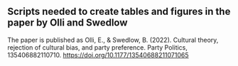 ## Scripts needed to create tables and figures in the paper by Olli and Swedlow
The paper is published as 
Olli, E., & Swedlow, B. (2022). Cultural theory, rejection of cultural bias, and party preference. Party Politics, 135406882110710. https://doi.org/10.1177/13540688211071065



